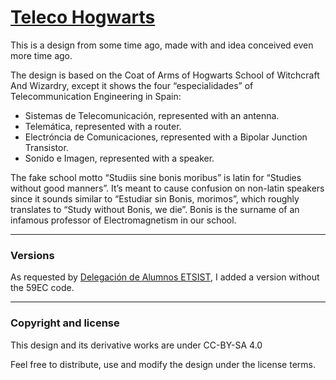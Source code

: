 # [Teleco Hogwarts](http://ricardosa.nz/2017/A(n)-(not-so)-epic-tale-of-electronic-design-copy/)


This is a design from some time ago, made with and idea conceived even more time ago.

The design is based on the Coat of Arms of Hogwarts School of Witchcraft And Wizardry, except it shows the four “especialidades” of Telecommunication Engineering in Spain:

* Sistemas de Telecomunicación, represented with an antenna.
* Telemática, represented with a router.
* Electróncia de Comunicaciones, represented with a Bipolar Junction Transistor.
* Sonido e Imagen, represented with a speaker.

The fake school motto “Studiis sine bonis moribus” is latin for “Studies without good manners”. It’s meant to cause confusion on non-latin speakers since it sounds similar to “Estudiar sin Bonis, morimos”, which roughly translates to “Study without Bonis, we die”. Bonis is the surname of an infamous professor of Electromagnetism in our school.

---

### Versions

As requested by [Delegación de Alumnos ETSIST](http://da.etsist.upm.es), I added a version without the 59EC code.

---

### Copyright and license

This design and its derivative works are under CC-BY-SA 4.0

Feel free to distribute, use and modify the design under the license terms.
